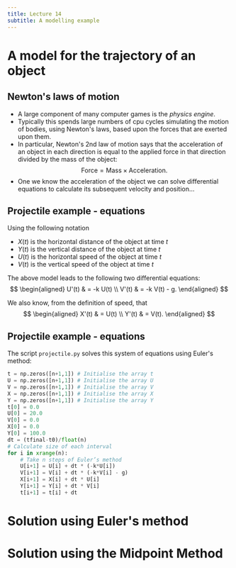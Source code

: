 ```yaml
---
title: Lecture 14
subtitle: A modelling example
---
```

# A model for the trajectory of an object

## Newton's laws of motion

- A large component of many computer games is the *physics engine*.
- Typically this spends large numbers of cpu cycles simulating the motion of bodies, using Newton's laws, based upon the forces that are exerted upon them.
- In particular, Newton's 2nd law of motion says that the acceleration of an object in each direction is equal to the applied force in that direction divided by the mass of the object:
  $$
   \text{Force} = \text{Mass} \times \text{Acceleration}.
  $$
- One we know the acceleration of the object we can solve differential equations to calculate its subsequent velocity and position...

##

## Projectile example - equations

Using the following notation

- $X(t)$ is the horizontal distance of the object at time $t$
- $Y(t)$ is the vertical distance of the object at time $t$
- $U(t)$ is the horizontal speed of the object at time $t$
- $V(t)$ is the vertical speed of the object at time $t$

The above model leads to the following two differential equations:
$$
\begin{aligned}
U'(t) & = -k U(t) \\
V'(t) & = -k V(t) - g.
\end{aligned}
$$

We also know, from the definition of speed, that
$$
\begin{aligned}
X'(t) & = U(t) \\
Y'(t) & = V(t).
\end{aligned}
$$

## Projectile example - equations

The script `projectile.py` solves this system of equations using Euler's method:

```python
t = np.zeros([n+1,1]) # Initialise the array t
U = np.zeros([n+1,1]) # Initialise the array U
V = np.zeros([n+1,1]) # Initialise the array V
X = np.zeros([n+1,1]) # Initialise the array X
Y = np.zeros([n+1,1]) # Initialise the array Y
t[0] = 0.0
U[0] = 20.0
V[0] = 0.0
X[0] = 0.0
Y[0] = 100.0
dt = (tfinal-t0)/float(n)
# Calculate size of each interval
for i in xrange(n):
	# Take n steps of Euler’s method
	U[i+1] = U[i] + dt * (-k*U[i])
	V[i+1] = V[i] + dt * (-k*V[i] - g)
	X[i+1] = X[i] + dt * U[i]
	Y[i+1] = Y[i] + dt * V[i]
	t[i+1] = t[i] + dt
```


# Solution using Euler's method


# Solution using the Midpoint Method
